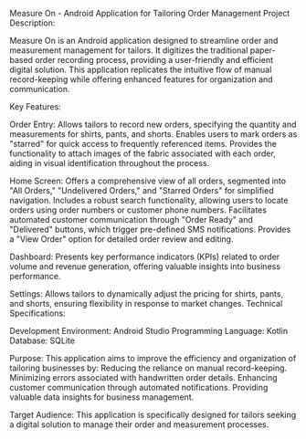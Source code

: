 Measure On - Android Application for Tailoring Order Management
Project Description:

Measure On is an Android application designed to streamline order and measurement management for tailors. It digitizes the traditional paper-based order recording process, providing a user-friendly and efficient digital solution. This application replicates the intuitive flow of manual record-keeping while offering enhanced features for organization and communication.

Key Features:

Order Entry:
Allows tailors to record new orders, specifying the quantity and measurements for shirts, pants, and shorts.
Enables users to mark orders as "starred" for quick access to frequently referenced items.
Provides the functionality to attach images of the fabric associated with each order, aiding in visual identification throughout the process.

Home Screen:
Offers a comprehensive view of all orders, segmented into "All Orders," "Undelivered Orders," and "Starred Orders" for simplified navigation.
Includes a robust search functionality, allowing users to locate orders using order numbers or customer phone numbers.
Facilitates automated customer communication through "Order Ready" and "Delivered" buttons, which trigger pre-defined SMS notifications.
Provides a "View Order" option for detailed order review and editing.

Dashboard:
Presents key performance indicators (KPIs) related to order volume and revenue generation, offering valuable insights into business performance.

Settings:
Allows tailors to dynamically adjust the pricing for shirts, pants, and shorts, ensuring flexibility in response to market changes.
Technical Specifications:

Development Environment: Android Studio
Programming Language: Kotlin
Database: SQLite

Purpose:
This application aims to improve the efficiency and organization of tailoring businesses by:
Reducing the reliance on manual record-keeping.
Minimizing errors associated with handwritten order details.
Enhancing customer communication through automated notifications.
Providing valuable data insights for business management.

Target Audience:
This application is specifically designed for tailors seeking a digital solution to manage their order and measurement processes.
